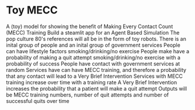 # Toy MECC

A (toy) model for showing the benefit of Making Every Contact Count (MECC) Training
Build a steamlit app for an Agent Based Simulation
The pop culture 80's references will all be in the form of toy robots.
There is an inital group of people and an inital group of government services
People can have lifestyle factors smoking/drinking/no exercise
People make have a probability of making a quit attempt smoking/drinking/no exercise with a probability of success
People have contact with government services at random
Services have can have MECC training, and therefore a probability that any contact will lead to a Very Brief Intervention
Services with MECC training increase over time with a training rate
A Very Brief Intervention increases the probability that a patient will make a quit attempt
Outputs will be MECC training numbers, number of quit attempts and number of successful quits over time